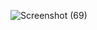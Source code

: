 ![Screenshot (69)](https://github.com/user-attachments/assets/12fac4ad-a4f7-42dc-8c92-eb4f457564ea)
